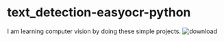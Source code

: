 # text_detection-easyocr-python
I am learning computer vision by doing these simple projects.
![download](https://github.com/mazed9/text_detection-easyocr-python/assets/129746942/9c5fe2b3-0fbe-4a84-aee7-5ce5e361c8a3)
